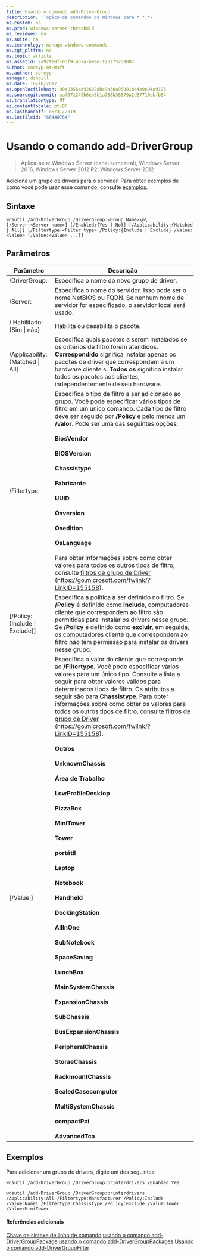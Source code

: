 ```yaml
---
title: Usando o comando add-DriverGroup
description: 'Tópico de comandos do Windows para * * *- '
ms.custom: na
ms.prod: windows-server-threshold
ms.reviewer: na
ms.suite: na
ms.technology: manage-windows-commands
ms.tgt_pltfrm: na
ms.topic: article
ms.assetid: 2a92fe8f-03f9-462a-b99e-f23275259807
author: coreyp-at-msft
ms.author: coreyp
manager: dongill
ms.date: 10/16/2017
ms.openlocfilehash: 90a8356ad92692dbc9a30a96901be4a9e94a9195
ms.sourcegitcommit: eaf071249b6eb6b1a758b38579a2d87710abfb54
ms.translationtype: MT
ms.contentlocale: pt-BR
ms.lasthandoff: 05/31/2019
ms.locfileid: "66440764"
---
```

# <a name="using-the-add-drivergroup-command"></a>Usando o comando add-DriverGroup

>Aplica-se a: Windows Server (canal semestral), Windows Server 2016, Windows Server 2012 R2, Windows Server 2012

Adiciona um grupo de drivers para o servidor.
Para obter exemplos de como você pode usar esse comando, consulte [exemplos](#BKMK_examples).
## <a name="syntax"></a>Sintaxe
```
wdsutil /add-DriverGroup /DriverGroup:<Group Name>\n\
[/Server:<Server name>] [/Enabled:{Yes | No}] [/Applicability:{Matched | All}] [/Filtertype:<Filter type> /Policy:{Include | Exclude} /Value:<Value> [/Value:<Value> ...]]
```
## <a name="parameters"></a>Parâmetros

|              Parâmetro              |                                                                                                                                                                                                                                                                                                                                                                                                                                                                                                                                                                                                     Descrição                                                                                                                                                                                                                                                                                                                                                                                                                                                                                                                                                                                                      |
|-------------------------------------|----------------------------------------------------------------------------------------------------------------------------------------------------------------------------------------------------------------------------------------------------------------------------------------------------------------------------------------------------------------------------------------------------------------------------------------------------------------------------------------------------------------------------------------------------------------------------------------------------------------------------------------------------------------------------------------------------------------------------------------------------------------------------------------------------------------------------------------------------------------------------------------------------------------------------------------------------------------------------------------------------------------------------------------------------------------------------------------------------------------------------------------------------------------------------------------------------------------------|
|      /DriverGroup:<Group Name>      |                                                                                                                                                                                                                                                                                                                                                                                                                                                                                                                                                                                     Especifica o nome do novo grupo de driver.                                                                                                                                                                                                                                                                                                                                                                                                                                                                                                                                                                                      |
|        /Server:<Server name>        |                                                                                                                                                                                                                                                                                                                                                                                                                                                                                                                                        Especifica o nome do servidor. Isso pode ser o nome NetBIOS ou FQDN. Se nenhum nome de servidor for especificado, o servidor local será usado.                                                                                                                                                                                                                                                                                                                                                                                                                                                                                                                                         |
|      / Habilitado: {Sim &#124; não}       |                                                                                                                                                                                                                                                                                                                                                                                                                                                                                                                                                                                           Habilita ou desabilita o pacote.                                                                                                                                                                                                                                                                                                                                                                                                                                                                                                                                                                                           |
| /Applicability:{Matched &#124; All} |                                                                                                                                                                                                                                                                                                                                                                                                                                                                                        Especifica quais pacotes a serem instalados se os critérios de filtro forem atendidos. **Correspondido** significa instalar apenas os pacotes de driver que correspondem a um hardware cliente s. **Todos os** significa instalar todos os pacotes aos clientes, independentemente de seu hardware.                                                                                                                                                                                                                                                                                                                                                                                                                                                                                        |
|      /Filtertype:<Filtertype>       |                                                                                                                                                                                                                                                                          Especifica o tipo de filtro a ser adicionado ao grupo. Você pode especificar vários tipos de filtro em um único comando. Cada tipo de filtro deve ser seguido por **/Policy** e pelo menos um **/valor**. <Filtertype> Pode ser uma das seguintes opções:<br /><br />**BiosVendor**<br /><br />**BIOSVersion**<br /><br />**Chassistype**<br /><br />**Fabricante**<br /><br />**UUID**<br /><br />**Osversion**<br /><br />**Osedition**<br /><br />**OsLanguage**<br /><br />Para obter informações sobre como obter valores para todos os outros tipos de filtro, consulte [filtros de grupo de Driver](https://go.microsoft.com/fwlink/?LinkID=155158) (<https://go.microsoft.com/fwlink/?LinkID=155158>).                                                                                                                                                                                                                                                                           |
| [/Policy:{Include &#124; Exclude}]  |                                                                                                                                                                                                                                                                                                                                                                                                                                                 Especifica a política a ser definido no filtro. Se **/Policy** é definido como **Include**, computadores cliente que correspondem ao filtro são permitidas para instalar os drivers nesse grupo. Se **/Policy** é definido como **excluir**, em seguida, os computadores cliente que correspondem ao filtro não tem permissão para instalar os drivers nesse grupo.                                                                                                                                                                                                                                                                                                                                                                                                                                                 |
|          [/Value:<Value>]           | Especifica o valor do cliente que corresponde ao **/Filtertype**. Você pode especificar vários valores para um único tipo. Consulte a lista a seguir para obter valores válidos para determinados tipos de filtro. Os atributos a seguir são para **Chassistype**. Para obter informações sobre como obter os valores para todos os outros tipos de filtro, consulte [filtros de grupo de Driver](https://go.microsoft.com/fwlink/?LinkID=155158) (<https://go.microsoft.com/fwlink/?LinkID=155158>).<br /><br />**Outros**<br /><br />**UnknownChassis**<br /><br />**Área de Trabalho**<br /><br />**LowProfileDesktop**<br /><br />**PizzaBox**<br /><br />**MiniTower**<br /><br />**Tower**<br /><br />**portátil**<br /><br />**Laptop**<br /><br />**Notebook**<br /><br />**Handheld**<br /><br />**DockingStation**<br /><br />**AllInOne**<br /><br />**SubNotebook**<br /><br />**SpaceSaving**<br /><br />**LunchBox**<br /><br />**MainSystemChassis**<br /><br />**ExpansionChassis**<br /><br />**SubChassis**<br /><br />**BusExpansionChassis**<br /><br />**PeripheralChassis**<br /><br />**StoraeChassis**<br /><br />**RackmountChassis**<br /><br />**SealedCasecomputer**<br /><br />**MultiSystemChassis**<br /><br />**compactPci**<br /><br />**AdvancedTca** |

## <a name="BKMK_examples"></a>Exemplos
Para adicionar um grupo de drivers, digite um dos seguintes:
```
wdsutil /add-DriverGroup /DriverGroup:printerdrivers /Enabled:Yes
```
```
wdsutil /add-DriverGroup /DriverGroup:printerdrivers /Applicability:All /Filtertype:Manufacturer /Policy:Include /Value:Name1 /Filtertype:Chassistype /Policy:Exclude /Value:Tower /Value:MiniTower
```
#### <a name="additional-references"></a>Referências adicionais
[Chave de sintaxe de linha de comando](command-line-syntax-key.md)
[usando o comando add-DriverGroupPackage](using-the-add-drivergrouppackage-command.md)
[usando o comando add-DriverGroupPackages](using-the-add-drivergrouppackages-command.md) 
 [ Usando o comando add-DriverGroupFilter](using-the-add-drivergroupfilter-command.md)
